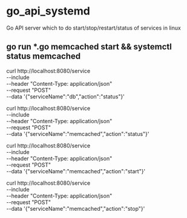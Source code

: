 # go_api_systemd
Go API server which to do start/stop/restart/status of services in linux

## go run *.go memcached start && systemctl status memcached


curl http://localhost:8080/service \
    --include \
    --header "Content-Type: application/json" \
    --request "POST" \
    --data '{"serviceName":"db","action":"status"}'



curl http://localhost:8080/service \
    --include \
    --header "Content-Type: application/json" \
    --request "POST" \
    --data '{"serviceName":"memcached","action":"status"}'

curl http://localhost:8080/service \
    --include \
    --header "Content-Type: application/json" \
    --request "POST" \
    --data '{"serviceName":"memcached","action":"start"}'

curl http://localhost:8080/service \
    --include \
    --header "Content-Type: application/json" \
    --request "POST" \
    --data '{"serviceName":"memcached","action":"stop"}'
